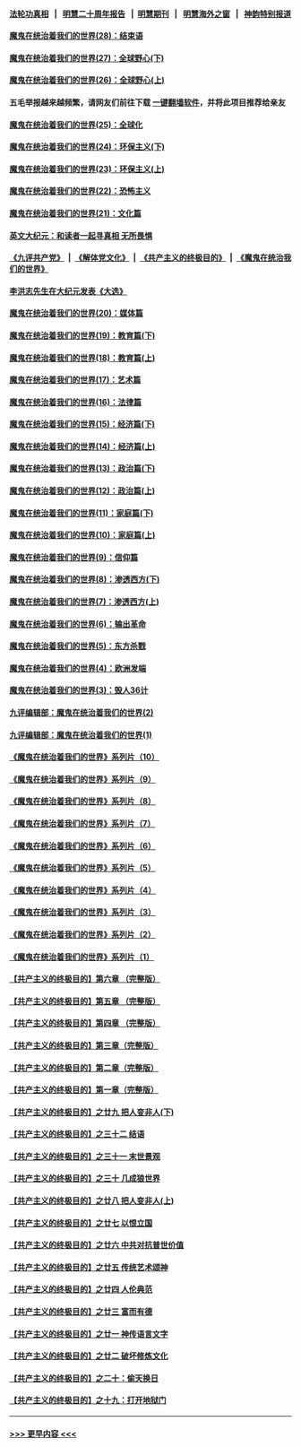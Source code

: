 #### [法轮功真相](https://github.com/gfw-breaker/truth/blob/master/README.md?t=0) &nbsp;&nbsp;|&nbsp;&nbsp; [明慧二十周年报告](https://github.com/gfw-breaker/mh-reports/blob/master/README.md?t=0) &nbsp;&nbsp;|&nbsp;&nbsp;[明慧期刊](https://github.com/gfw-breaker/mh-qikan) &nbsp;&nbsp;|&nbsp;&nbsp; [明慧海外之窗](https://github.com/gfw-breaker/mh-news/blob/master/README.md?t=0) &nbsp;&nbsp;|&nbsp;&nbsp; [神韵特别报道](https://github.com/gfw-breaker/mh-news/blob/master/shenyun.md?t=0)
#### [魔鬼在统治着我们的世界(28)：结束语](../pages/nsc422/n10936246.md?t=07061751) 
#### [魔鬼在统治着我们的世界(27)：全球野心(下)](../pages/nsc422/n10928319.md?t=07061751) 
#### [魔鬼在统治着我们的世界(26)：全球野心(上)](../pages/nsc422/n10900318.md?t=07061751) 
#### 五毛举报越来越频繁，请网友们前往下载 [一键翻墙软件](https://github.com/gfw-breaker/ssr-accounts)，并将此项目推荐给亲友
#### [魔鬼在统治着我们的世界(25)：全球化](../pages/nsc422/n10788205.md?t=07061751) 
#### [魔鬼在统治着我们的世界(24)：环保主义(下)](../pages/nsc422/n10695307.md?t=07061751) 
#### [魔鬼在统治着我们的世界(23)：环保主义(上)](../pages/nsc422/n10688613.md?t=07061751) 
#### [魔鬼在统治着我们的世界(22)：恐怖主义](../pages/nsc422/n10614727.md?t=07061751) 
#### [魔鬼在统治着我们的世界(21)：文化篇](../pages/nsc422/n10597706.md?t=07061751) 
#### [英文大纪元：和读者一起寻真相 无所畏惧](../pages/nsc422/n12542027.md?t=07061751) 
#### [《九评共产党》](https://github.com/begood0513/9ping.md/blob/master/README.md) &nbsp;|&nbsp; [《解体党文化》](../../../../jtdwh.md/blob/master/README.md)  &nbsp;|&nbsp; [《共产主义的终极目的》](../../../../gczydzjmd.md/blob/master/README.md) &nbsp;|&nbsp; [《魔鬼在统治我们的世界》](../../../../mgztzwmdsj.md/blob/master/README.md) 
#### [李洪志先生在大纪元发表《大选》](../pages/nsc422/n12534746.md?t=07061751) 
#### [魔鬼在统治着我们的世界(20)：媒体篇](../pages/nsc422/n10586579.md?t=07061751) 
#### [魔鬼在统治着我们的世界(19)：教育篇(下)](../pages/nsc422/n10564808.md?t=07061751) 
#### [魔鬼在统治着我们的世界(18)：教育篇(上)](../pages/nsc422/n10526970.md?t=07061751) 
#### [魔鬼在统治着我们的世界(17)：艺术篇](../pages/nsc422/n10499093.md?t=07061751) 
#### [魔鬼在统治着我们的世界(16)：法律篇](../pages/nsc422/n10485969.md?t=07061751) 
#### [魔鬼在统治着我们的世界(15)：经济篇(下)](../pages/nsc422/n10469975.md?t=07061751) 
#### [魔鬼在统治着我们的世界(14)：经济篇(上)](../pages/nsc422/n10457370.md?t=07061751) 
#### [魔鬼在统治着我们的世界(13)：政治篇(下)](../pages/nsc422/n10448270.md?t=07061751) 
#### [魔鬼在统治着我们的世界(12)：政治篇(上)](../pages/nsc422/n10444576.md?t=07061751) 
#### [魔鬼在统治着我们的世界(11)：家庭篇(下)](../pages/nsc422/n10440961.md?t=07061751) 
#### [魔鬼在统治着我们的世界(10)：家庭篇(上)](../pages/nsc422/n10435448.md?t=07061751) 
#### [魔鬼在统治着我们的世界(9)：信仰篇](../pages/nsc422/n10432159.md?t=07061751) 
#### [魔鬼在统治着我们的世界(8)：渗透西方(下)](../pages/nsc422/n10429603.md?t=07061751) 
#### [魔鬼在统治着我们的世界(7)：渗透西方(上)](../pages/nsc422/n10426013.md?t=07061751) 
#### [魔鬼在统治着我们的世界(6)：输出革命](../pages/nsc422/n10421536.md?t=07061751) 
#### [魔鬼在统治着我们的世界(5)：东方杀戮](../pages/nsc422/n10417707.md?t=07061751) 
#### [魔鬼在统治着我们的世界(4)：欧洲发端](../pages/nsc422/n10414890.md?t=07061751) 
#### [魔鬼在统治着我们的世界(3)：毁人36计](../pages/nsc422/n10411583.md?t=07061751) 
#### [九评编辑部：魔鬼在统治着我们的世界(2)](../pages/nsc422/n10410036.md?t=07061751) 
#### [九评编辑部：魔鬼在统治着我们的世界(1)](../pages/nsc422/n10406825.md?t=07061751) 
#### [《魔鬼在统治着我们的世界》系列片（10）](../pages/nsc422/n12292670.md?t=07061751) 
#### [《魔鬼在统治着我们的世界》系列片（9）](../pages/nsc422/n12290859.md?t=07061751) 
#### [《魔鬼在统治着我们的世界》系列片（8）](../pages/nsc422/n12287445.md?t=07061751) 
#### [《魔鬼在统治着我们的世界》系列片（7）](../pages/nsc422/n12283425.md?t=07061751) 
#### [《魔鬼在统治着我们的世界》系列片（6）](../pages/nsc422/n12282314.md?t=07061751) 
#### [《魔鬼在统治着我们的世界》系列片（5）](../pages/nsc422/n12281419.md?t=07061751) 
#### [《魔鬼在统治着我们的世界》系列片（4）](../pages/nsc422/n12274024.md?t=07061751) 
#### [《魔鬼在统治着我们的世界》系列片（3）](../pages/nsc422/n12271322.md?t=07061751) 
#### [《魔鬼在统治着我们的世界》系列片（2）](../pages/nsc422/n12269049.md?t=07061751) 
#### [《魔鬼在统治着我们的世界》系列片（1）](../pages/nsc422/n12267575.md?t=07061751) 
#### [【共产主义的终极目的】第六章 （完整版）](../pages/nsc422/n11428913.md?t=07061751) 
#### [【共产主义的终极目的】第五章 （完整版）](../pages/nsc422/n11428912.md?t=07061751) 
#### [【共产主义的终极目的】第四章 （完整版）](../pages/nsc422/n11428907.md?t=07061751) 
#### [【共产主义的终极目的】第三章（完整版）](../pages/nsc422/n11428848.md?t=07061751) 
#### [【共产主义的终极目的】第二章（完整版）](../pages/nsc422/n11428831.md?t=07061751) 
#### [【共产主义的终极目的】第一章（完整版）](../pages/nsc422/n11417651.md?t=07061751) 
#### [【共产主义的终极目的】之廿九 把人变非人(下)](../pages/nsc422/n11344140.md?t=07061751) 
#### [【共产主义的终极目的】之三十二 结语](../pages/nsc422/n11360535.md?t=07061751) 
#### [【共产主义的终极目的】之三十一 末世景观](../pages/nsc422/n11351129.md?t=07061751) 
#### [【共产主义的终极目的】之三十 几成狼世界](../pages/nsc422/n11348280.md?t=07061751) 
#### [【共产主义的终极目的】之廿八 把人变非人(上)](../pages/nsc422/n11340492.md?t=07061751) 
#### [【共产主义的终极目的】之廿七 以恨立国](../pages/nsc422/n11336944.md?t=07061751) 
#### [【共产主义的终极目的】之廿六 中共对抗普世价值](../pages/nsc422/n11324785.md?t=07061751) 
#### [【共产主义的终极目的】之廿五 传统艺术颂神](../pages/nsc422/n11296396.md?t=07061751) 
#### [【共产主义的终极目的】之廿四 人伦典范](../pages/nsc422/n11296397.md?t=07061751) 
#### [【共产主义的终极目的】之廿三 富而有德](../pages/nsc422/n11283598.md?t=07061751) 
#### [【共产主义的终极目的】之廿一 神传语言文字](../pages/nsc422/n11263265.md?t=07061751) 
#### [【共产主义的终极目的】之廿二 破坏修炼文化](../pages/nsc422/n11245728.md?t=07061751) 
#### [【共产主义的终极目的】之二十：偷天换日](../pages/nsc422/n11238846.md?t=07061751) 
#### [【共产主义的终极目的】之十九：打开地狱门](../pages/nsc422/n11206376.md?t=07061751) 

----
#### [ >>> 更早内容 <<< ](../indexes/nsc422-earlier.md)
